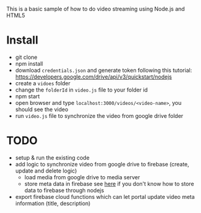 This is a basic sample of how to do video streaming using Node.js and HTML5

# Install

- git clone
- npm install
- download ```credentials.json``` and generate token following this tutorial: https://developers.google.com/drive/api/v3/quickstart/nodejs
- create a ```vidoes``` folder
- change the ```folderId``` in ```video.js``` file to your folder id 
- npm start
- open browser and type `localhost:3000/videos/<video-name>`, you should see the video
- run ```video.js``` file to synchronize the video from google drive folder



# TODO
* setup & run the existing code
* add logic to synchronize video from google drive to firebase (create, update and delete logic)
    * load media from google drive to media server
    * store meta data in firebase see [here](https://firebase.google.com/docs/database/admin/start) if you don't know how to 
    store data to firebase through nodejs
* export firebase cloud functions which can let portal update video meta information (title, description) 
    


